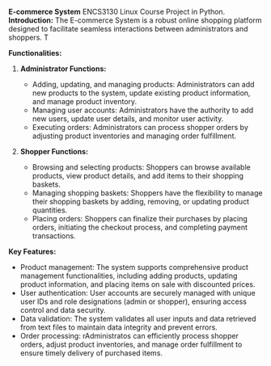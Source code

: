 **E-commerce System**
ENCS3130 Linux Course Project in Python.
**Introduction:**
The E-commerce System is a robust online shopping platform designed to facilitate seamless interactions between administrators and shoppers. T

**Functionalities:**
1. **Administrator Functions:**
   - Adding, updating, and managing products: Administrators can add new products to the system, update existing product information, and manage product inventory.
   - Managing user accounts: Administrators have the authority to add new users, update user details, and monitor user activity.
   - Executing orders: Administrators can process shopper orders by adjusting product inventories and managing order fulfillment.

2. **Shopper Functions:**
   - Browsing and selecting products: Shoppers can browse available products, view product details, and add items to their shopping baskets.
   - Managing shopping baskets: Shoppers have the flexibility to manage their shopping baskets by adding, removing, or updating product quantities.
   - Placing orders: Shoppers can finalize their purchases by placing orders, initiating the checkout process, and completing payment transactions.

**Key Features:**
- Product management: The system supports comprehensive product management functionalities, including adding products, updating product information, and placing items on sale with discounted prices.
- User authentication: User accounts are securely managed with unique user IDs and role designations (admin or shopper), ensuring access control and data security.
- Data validation: The system validates all user inputs and data retrieved from text files to maintain data integrity and prevent errors.
- Order processing: rAdministratos can efficiently process shopper orders, adjust product inventories, and manage order fulfillment to ensure timely delivery of purchased items.

